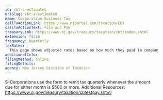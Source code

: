 ```yaml
---
id: cbt-s-estimated
urlSlug: cbt-s-estimated
name: Corporation Business Tax
callToActionLink: https://www.njportal.com/taxation/CBT
callToActionText: File and Pay
treasuryLink: https://www.nj.gov/treasury/taxation/cbt/index.shtml
extension: false
frequency: Quarterly
taxRates: |
  This page shows adjusted rates based on how much they paid in company taxes on the previous year, as well as how much revenue they had.
additionalInfo:
filingMethod: online
filingDetails:
agency: New Jersey Division of Taxation
---
```


S-Corporations use the form to remit tax quarterly whenever the amount due for either month is $500 or more. Additional Resources: https://www.nj.gov/treasury/taxation/cbtestpay.shtml

